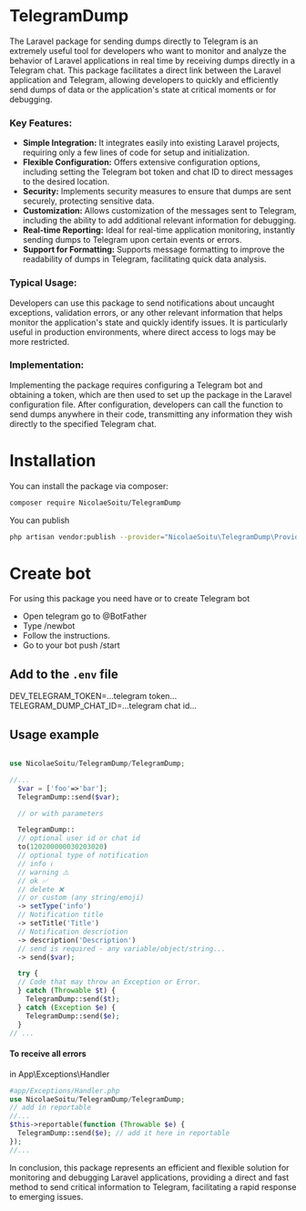 # TelegramDump
The Laravel package for sending dumps directly to Telegram is an extremely useful tool for developers who want to monitor and analyze the behavior of Laravel applications in real time by receiving dumps directly in a Telegram chat. This package facilitates a direct link between the Laravel application and Telegram, allowing developers to quickly and efficiently send dumps of data or the application's state at critical moments or for debugging.

### Key Features:
- **Simple Integration:** It integrates easily into existing Laravel projects, requiring only a few lines of code for setup and initialization.
- **Flexible Configuration:** Offers extensive configuration options, including setting the Telegram bot token and chat ID to direct messages to the desired location.
- **Security:** Implements security measures to ensure that dumps are sent securely, protecting sensitive data.
- **Customization:** Allows customization of the messages sent to Telegram, including the ability to add additional relevant information for debugging.
- **Real-time Reporting:** Ideal for real-time application monitoring, instantly sending dumps to Telegram upon certain events or errors.
- **Support for Formatting:** Supports message formatting to improve the readability of dumps in Telegram, facilitating quick data analysis.

### Typical Usage:

Developers can use this package to send notifications about uncaught exceptions, validation errors, or any other relevant information that helps monitor the application's state and quickly identify issues. It is particularly useful in production environments, where direct access to logs may be more restricted.


### Implementation:

Implementing the package requires configuring a Telegram bot and obtaining a token, which are then used to set up the package in the Laravel configuration file. After configuration, developers can call the function to send dumps anywhere in their code, transmitting any information they wish directly to the specified Telegram chat.


# Installation
You can install the package via composer:

```bash
composer require NicolaeSoitu/TelegramDump
```

You can publish
```bash
php artisan vendor:publish --provider="NicolaeSoitu\TelegramDump\Providers\TelegramDumpServiceProvide"
```


# Create bot
For using this package you need have or to create Telegram bot

- Open telegram go to @BotFather
- Type /newbot
- Follow the instructions.
- Go to your bot push /start

## Add to the `.env` file
DEV_TELEGRAM_TOKEN=...telegram token...
TELEGRAM_DUMP_CHAT_ID=...telegram chat id...

## Usage example
```php

use NicolaeSoitu/TelegramDump/TelegramDump;

//...
  $var = ['foo'=>'bar'];
  TelegramDump::send($var);

  // or with parameters

  TelegramDump::
  // optional user id or chat id
  to(120200000030203020)
  // optional type of notification
  // info ℹ️
  // warning ⚠️
  // ok ✅
  // delete ❌
  // or custom (any string/emoji)
  -> setType('info')
  // Notification title
  -> setTitle('Title')
  // Notification descriotion
  -> description('Description')
  // send is required - any variable/object/string...
  -> send($var);

  try {
  // Code that may throw an Exception or Error.
  } catch (Throwable $t) {
    TelegramDump::send($t);
  } catch (Exception $e) {
    TelegramDump::send($e);
  }
// ...
```

#### To receive all errors
in App\Exceptions\Handler
```php
#app/Exceptions/Handler.php
use NicolaeSoitu/TelegramDump/TelegramDump;
// add in reportable
//...
$this->reportable(function (Throwable $e) {
  TelegramDump::send($e); // add it here in reportable
});
//...
```

In conclusion, this package represents an efficient and flexible solution for monitoring and debugging Laravel applications, providing a direct and fast method to send critical information to Telegram, facilitating a rapid response to emerging issues.
